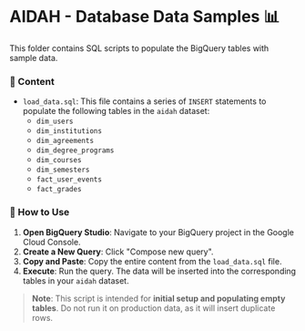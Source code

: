 # AIDAH - Database Data Samples 📊

This folder contains SQL scripts to populate the BigQuery tables with sample data.

### 📁 Content

- `load_data.sql`: This file contains a series of `INSERT` statements to populate the following tables in the `aidah` dataset:
  - `dim_users`
  - `dim_institutions`
  - `dim_agreements`
  - `dim_degree_programs`
  - `dim_courses`
  - `dim_semesters`
  - `fact_user_events`
  - `fact_grades`

### 🚀 How to Use

1.  **Open BigQuery Studio**: Navigate to your BigQuery project in the Google Cloud Console.
2.  **Create a New Query**: Click "Compose new query".
3.  **Copy and Paste**: Copy the entire content from the `load_data.sql` file.
4.  **Execute**: Run the query. The data will be inserted into the corresponding tables in your `aidah` dataset.

> **Note**: This script is intended for **initial setup and populating empty tables**. Do not run it on production data, as it will insert duplicate rows.
